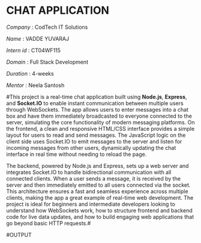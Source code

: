# CHAT APPLICATION

*Company* : CodTech IT Solutions

*Name* :  VADDE YUVARAJ

*Intern id* : CT04WF115

*Domain* : Full Stack Development

*Duration* : 4-weeks

*Mentor* : Neela Santosh

#This project is a real-time chat application built using **Node.js**, **Express**, and **Socket.IO** to enable instant communication between multiple users through WebSockets. The app allows users to enter messages into a chat box and have them immediately broadcasted to everyone connected to the server, simulating the core functionality of modern messaging platforms. On the frontend, a clean and responsive HTML/CSS interface provides a simple layout for users to read and send messages. The JavaScript logic on the client side uses Socket.IO to emit messages to the server and listen for incoming messages from other users, dynamically updating the chat interface in real time without needing to reload the page.

The backend, powered by Node.js and Express, sets up a web server and integrates Socket.IO to handle bidirectional communication with all connected clients. When a user sends a message, it is received by the server and then immediately emitted to all users connected via the socket. This architecture ensures a fast and seamless experience across multiple clients, making the app a great example of real-time web development. The project is ideal for beginners and intermediate developers looking to understand how WebSockets work, how to structure frontend and backend code for live data updates, and how to build engaging web applications that go beyond basic HTTP requests.#

#OUTPUT


